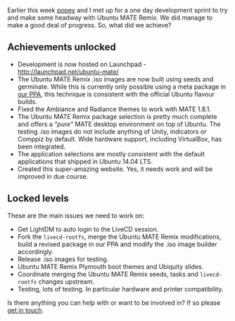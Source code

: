 <!-- 
.. title: Ubuntu MATE Remix sprint
.. slug: ubuntu-mate-remix-sprint
.. date: 2014-06-29 20:11:18 UTC
.. tags: Ubuntu,MATE
.. link: 
.. description: 
.. type: text
.. author: Martin Wimpress
-->

Earlier this week [popey](http://popey.com) and I met up for a one day 
development sprint to try and make some headway with Ubuntu MATE Remix.
We did manage to make a good deal of progress. So, what did we achieve?

## Achievements unlocked

  * Development is now hosted on Launchpad - <http://launchpad.net/ubuntu-mate/>
  * The Ubuntu MATE Remix .iso images are now built using seeds and germinate. 
  While this is currently only possible using a meta package in
  [our PPA](https://launchpad.net/~ubuntu-mate-dev/+archive/ppa), this
  technique is consistent with the official Ubuntu flavour builds.
  * Fixed the Ambiance and Radiance themes to work with MATE 1.8.1.
  * The Ubuntu MATE Remix package selection is pretty much complete and offers
  a *"pure"* MATE desktop environment on top of Ubuntu. The testing .iso images do
  not include anything of Unity, indicators or Comppiz by default. Wide hardware
  support, including VirtualBox, has been integrated.
  * The application selections are mostly consistent with the default applications
  that shipped in Ubuntu 14.04 LTS.
  * Created this super-amazing website. Yes, it needs work and will be improved in due course.

## Locked levels

These are the main issues we need to work on:

  * Get LightDM to auto login to the LiveCD session.
  * Fork the `livecd-rootfs`, merge the Ubuntu MATE Remix modifications,
  build a revised package in our PPA and modify the .iso image builder accordingly.
  * Release .iso images for testing.
  * Ubuntu MATE Remix Plymouth boot themes and Ubiquity slides.
  * Coordinate merging the Ubuntu MATE Remix seeds, tasks and `livecd-rootfs`
  changes upstream.
  * Testing, lots of testing. In particular hardware and printer compatibility.

Is there anything you can help with or want to be involved in? If so please
[get in touch](/community/).
